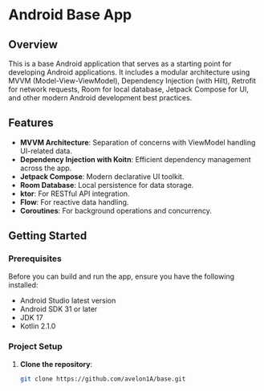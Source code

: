# Android Base App

## Overview

This is a base Android application that serves as a starting point for developing Android applications. It includes a modular architecture using MVVM (Model-View-ViewModel), Dependency Injection (with Hilt), Retrofit for network requests, Room for local database, Jetpack Compose for UI, and other modern Android development best practices.

## Features

- **MVVM Architecture**: Separation of concerns with ViewModel handling UI-related data.
- **Dependency Injection with Koitn**: Efficient dependency management across the app.
- **Jetpack Compose**: Modern declarative UI toolkit.
- **Room Database**: Local persistence for data storage.
- **ktor**: For RESTful API integration.
- **Flow**: For reactive data handling.
- **Coroutines**: For background operations and concurrency.

## Getting Started


### Prerequisites

Before you can build and run the app, ensure you have the following installed:

- Android Studio latest version
- Android SDK 31 or later
- JDK 17
- Kotlin 2.1.0

### Project Setup

1. **Clone the repository**:

   ```bash
   git clone https://github.com/avelon1A/base.git
